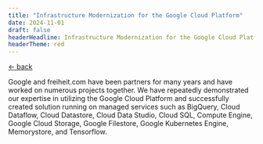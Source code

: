 ```yaml
---
title: "Infrastructure Modernization for the Google Cloud Platform"
date: 2024-11-01
draft: false
headerHeadline: Infrastructure Modernization for the Google Cloud Platform
headerTheme: red
---
```


<a class="self-start font-serif no-underline hover:text-red block mb-6" href="../what-we-do" rel="noopener">&larr;&nbsp;back</a>

Google and freiheit.com have been partners for many years and have worked on numerous projects together. We have repeatedly demonstrated our expertise in utilizing the Google Cloud Platform and successfully created solution running on managed services such as BigQuery, Cloud Dataflow, Cloud Datastore, Cloud Data Studio, Cloud SQL, Compute Engine, Google Cloud Storage, Google Filestore, Google Kubernetes Engine, Memorystore, and Tensorflow.